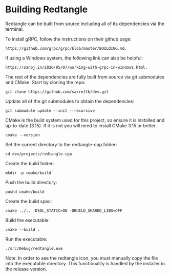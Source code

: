 
# Building Redtangle
Redtangle can be built from source including all of its dependencies via the terminal. 

To install gRPC, follow the instructions on their github page:

    https://github.com/grpc/grpc/blob/master/BUILDING.md. 
    
If using a Windows system, the following link can also be helpful: 

    https://sanoj.in/2020/05/07/working-with-grpc-in-windows.html. 

The rest of the dependencies are fully built from source via git submodules and CMake. Start by cloning the repo:

    git clone https://github.com/sarrettb/dev.git


Update all of the git submodules to obtain the dependencies:

    git submodule update --init --recursive

CMake is the build system used for this project, so ensure it is installed and up-to-date (3.15). If it is not you will need to install CMake 3.15 or better. 

    cmake --version 

Set the current directory to the redtangle-cpp folder:

    cd dev/projects/redtangle-cpp

Create the build folder:

    mkdir -p cmake/build 

Push the build directory:

    pushd cmake/build 


Create the build spec:
    
    cmake ../.. -DSDL_STATIC=ON -DBUILD_SHARED_LIBS=OFF

Build the executable:

    cmake --build . 

Run the executable:

    ./src/Debug/redtangle.exe

Note: In order to see the redtangle icon, you must manually copy the file into the executable directory. This functionality is handled by the installer in the release version. 
